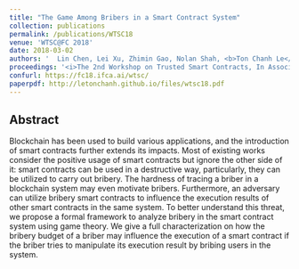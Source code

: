 ```yaml
---
title: "The Game Among Bribers in a Smart Contract System"
collection: publications
permalink: /publications/WTSC18
venue: 'WTSC@FC 2018'
date: 2018-03-02
authors: '	Lin Chen, Lei Xu, Zhimin Gao, Nolan Shah, <b>Ton Chanh Le</b>, Yang Lu, Weidong Shi'
proceedings: '<i>The 2nd Workshop on Trusted Smart Contracts, In Association with Financial Cryptography and Data Security 2018</i>'
confurl: https://fc18.ifca.ai/wtsc/
paperpdf: http://letonchanh.github.io/files/wtsc18.pdf
---
```


## Abstract
Blockchain has been used to build various applications, and the introduction of smart contracts further extends its impacts. Most of existing works consider the positive usage of smart contracts but ignore the other side of it: smart contracts can be used in a destructive way, particularly, they can be utilized to carry out bribery. The hardness of tracing a briber in a blockchain system may even motivate bribers. Furthermore, an adversary can utilize bribery smart contracts to influence the execution results of other smart contracts in the same system. To better understand this threat, we propose a formal framework to analyze bribery in the smart contract system using game theory. We give a full characterization on how the bribery budget of a briber may influence the execution of a smart contract if the briber tries to manipulate its execution result by bribing users in the system.
